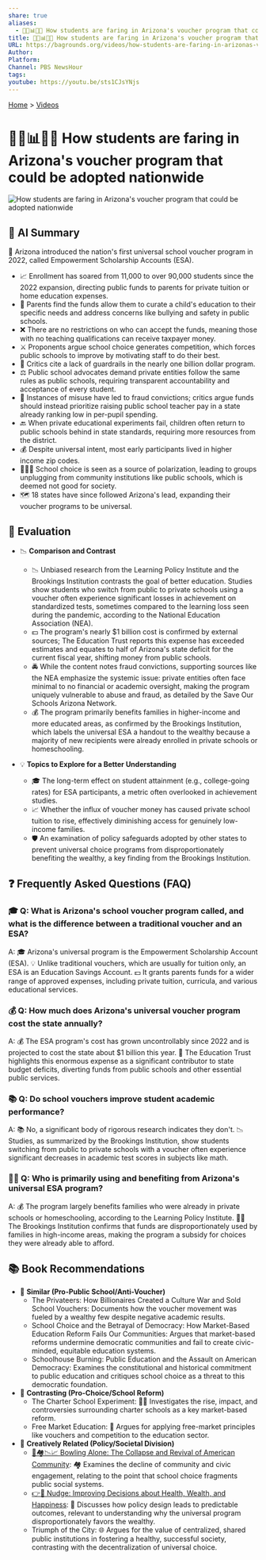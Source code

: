 ```yaml
---
share: true
aliases:
  - 🏫💸📊🇺🇸 How students are faring in Arizona's voucher program that could be adopted nationwide
title: 🏫💸📊🇺🇸 How students are faring in Arizona's voucher program that could be adopted nationwide
URL: https://bagrounds.org/videos/how-students-are-faring-in-arizonas-voucher-program-that-could-be-adopted-nationwide
Author:
Platform:
Channel: PBS NewsHour
tags:
youtube: https://youtu.be/sts1CJsYNjs
---
```

[Home](../index.md) > [Videos](./index.md)  
# 🏫💸📊🇺🇸 How students are faring in Arizona's voucher program that could be adopted nationwide  
![How students are faring in Arizona's voucher program that could be adopted nationwide](https://youtu.be/sts1CJsYNjs)  
  
## 🤖 AI Summary  
📜 Arizona introduced the nation's first universal school voucher program in 2022, called Empowerment Scholarship Accounts (ESA).  
* 📈 Enrollment has soared from 11,000 to over 90,000 students since the 2022 expansion, directing public funds to parents for private tuition or home education expenses.  
* 🎁 Parents find the funds allow them to curate a child's education to their specific needs and address concerns like bullying and safety in public schools.  
* ❌ There are no restrictions on who can accept the funds, meaning those with no teaching qualifications can receive taxpayer money.  
* ⚔️ Proponents argue school choice generates competition, which forces public schools to improve by motivating staff to do their best.  
* 🚨 Critics cite a lack of guardrails in the nearly one billion dollar program.  
* ⚖️ Public school advocates demand private entities follow the same rules as public schools, requiring transparent accountability and acceptance of every student.  
* 💸 Instances of misuse have led to fraud convictions; critics argue funds should instead prioritize raising public school teacher pay in a state already ranking low in per-pupil spending.  
* 🔙 When private educational experiments fail, children often return to public schools behind in state standards, requiring more resources from the district.  
* 💰 Despite universal intent, most early participants lived in higher income zip codes.  
* 🧑‍🤝‍🧑 School choice is seen as a source of polarization, leading to groups unplugging from community institutions like public schools, which is deemed not good for society.  
* 🗺️ 18 states have since followed Arizona's lead, expanding their voucher programs to be universal.  
  
## 🤔 Evaluation  
  
* 📉 **Comparison and Contrast**  
    * 📉 Unbiased research from the Learning Policy Institute and the Brookings Institution contrasts the goal of better education. Studies show students who switch from public to private schools using a voucher often experience significant losses in achievement on standardized tests, sometimes compared to the learning loss seen during the pandemic, according to the National Education Association (NEA).  
    * 💵 The program's nearly $1 billion cost is confirmed by external sources; The Education Trust reports this expense has exceeded estimates and equates to half of Arizona's state deficit for the current fiscal year, shifting money from public schools.  
    * 🚔 While the content notes fraud convictions, supporting sources like the NEA emphasize the systemic issue: private entities often face minimal to no financial or academic oversight, making the program uniquely vulnerable to abuse and fraud, as detailed by the Save Our Schools Arizona Network.  
    * 💰 The program primarily benefits families in higher-income and more educated areas, as confirmed by the Brookings Institution, which labels the universal ESA a handout to the wealthy because a majority of new recipients were already enrolled in private schools or homeschooling.  
  
* 💡 **Topics to Explore for a Better Understanding**  
    * 🎓 The long-term effect on student attainment (e.g., college-going rates) for ESA participants, a metric often overlooked in achievement studies.  
    * 📈 Whether the influx of voucher money has caused private school tuition to rise, effectively diminishing access for genuinely low-income families.  
    * 🛡️ An examination of policy safeguards adopted by other states to prevent universal choice programs from disproportionately benefiting the wealthy, a key finding from the Brookings Institution.  
  
## ❓ Frequently Asked Questions (FAQ)  
  
### 🎓 Q: What is Arizona's school voucher program called, and what is the difference between a traditional voucher and an ESA?  
A: 🎓 Arizona's universal program is the Empowerment Scholarship Account (ESA). 💡 Unlike traditional vouchers, which are usually for tuition only, an ESA is an Education Savings Account. 💵 It grants parents funds for a wider range of approved expenses, including private tuition, curricula, and various educational services.  
  
### 💰 Q: How much does Arizona's universal voucher program cost the state annually?  
A: 💰 The ESA program's cost has grown uncontrollably since 2022 and is projected to cost the state about $1 billion this year. 🛑 The Education Trust highlights this enormous expense as a significant contributor to state budget deficits, diverting funds from public schools and other essential public services.  
  
### 📚 Q: Do school vouchers improve student academic performance?  
A: 📚 No, a significant body of rigorous research indicates they don't. 📉 Studies, as summarized by the Brookings Institution, show students switching from public to private schools with a voucher often experience significant decreases in academic test scores in subjects like math.  
  
### 🧑‍💻 Q: Who is primarily using and benefiting from Arizona's universal ESA program?  
A: 💰 The program largely benefits families who were already in private schools or homeschooling, according to the Learning Policy Institute. 🧑‍💻 The Brookings Institution confirms that funds are disproportionately used by families in high-income areas, making the program a subsidy for choices they were already able to afford.  
  
## 📚 Book Recommendations  
  
* 🚫 **Similar (Pro-Public School/Anti-Voucher)**  
    * The Privateers: How Billionaires Created a Culture War and Sold School Vouchers: Documents how the voucher movement was fueled by a wealthy few despite negative academic results.  
    * School Choice and the Betrayal of Democracy: How Market-Based Education Reform Fails Our Communities: Argues that market-based reforms undermine democratic communities and fail to create civic-minded, equitable education systems.  
    * Schoolhouse Burning: Public Education and the Assault on American Democracy: Examines the constitutional and historical commitment to public education and critiques school choice as a threat to this democratic foundation.  
* 💸 **Contrasting (Pro-Choice/School Reform)**  
    * The Charter School Experiment: 🧑‍🏫 Investigates the rise, impact, and controversies surrounding charter schools as a key market-based reform.  
    * Free Market Education: 🧭 Argues for applying free-market principles like vouchers and competition to the education sector.  
* 🧠 **Creatively Related (Policy/Societal Division)**  
    * [🎳🏘️📉📈 Bowling Alone: The Collapse and Revival of American Community](../books/bowling-alone.md): 🏘️ Examines the decline of community and civic engagement, relating to the point that school choice fragments public social systems.  
    * [👉🤏 Nudge: Improving Decisions about Health, Wealth, and Happiness](../books/nudge.md): 🧠 Discusses how policy design leads to predictable outcomes, relevant to understanding why the universal program disproportionately favors the wealthy.  
    * Triumph of the City: 🌐 Argues for the value of centralized, shared public institutions in fostering a healthy, successful society, contrasting with the decentralization of universal choice.